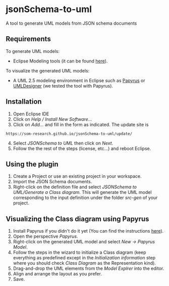 # jsonSchema-to-uml

A tool to generate UML models from JSON schema documents

## Requirements

To generate UML models:

- Eclipse Modeling tools (it can be found [here](http://www.eclipse.org/downloads/packages/eclipse-modeling-tools/oxygen2)).

To visualize the generated UML models:

- A UML 2.5 modeling environment in Eclipse such as [Papyrus](https://www.eclipse.org/papyrus/) or [UMLDesigner](https://marketplace.eclipse.org/content/uml-designer) (we tested the tool with Papyrus).

## Installation

1. Open Eclipse IDE
2. Click on *Help / Install New Software...*
3. Click on *Add...* and fill in the form as indicated. The update site is 
```
https://som-research.github.io/jsonSchema-to-uml/update/
```
4. Select *JSONSchema to UML* then click on *Next*.
5. Follow the the rest of the steps (license, etc...) and reboot Eclipse.

## Using the plugin

1. Create a Project or use an existing project in your workspace.
2. Import the JSON Schema documents.
3. Right-click on the definition file and select *JSONSchema to UML/Generate a Class diagram*. This will generate the UML model corresponding to the input definition under the folder *src-gen* of your project.

## Visualizing the Class diagram using Papyrus

1. Install Papyrus if you didn't do it yet (You can find the instructions [here](https://www.eclipse.org/papyrus/download.html)).
2. Open the perspective *Papyrus*.
3. Right-click on the generated UML model and select *New -> Papyrus Model*.
4. Follow the steps in the wizard to initialize a Class diagram (keep everything as predefined except in the *Initialization information* step where you should check *Class Diagram* as the Representation kind).
5. Drag-and-drop the UML elements from the *Model Explrer* into the editor.
6. Align and arrange the layout as you prefer.
7. Save.